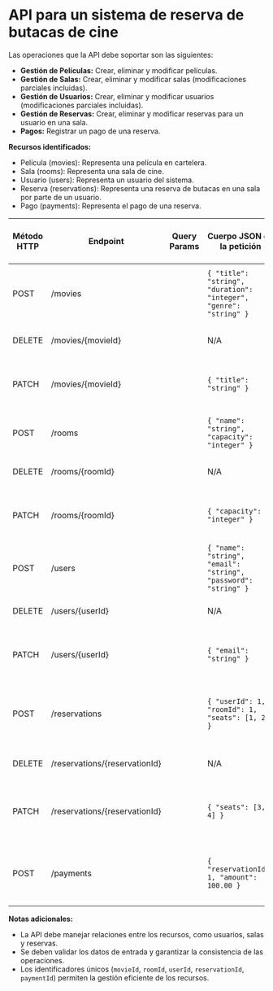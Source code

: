 # API para un sistema de reserva de butacas de cine

Las operaciones que la API debe soportar son las siguientes:
- **Gestión de Películas:** Crear, eliminar y modificar películas.
- **Gestión de Salas:** Crear, eliminar y modificar salas (modificaciones parciales incluidas).
- **Gestión de Usuarios:** Crear, eliminar y modificar usuarios (modificaciones parciales incluidas).
- **Gestión de Reservas:** Crear, eliminar y modificar reservas para un usuario en una sala.
- **Pagos:** Registrar un pago de una reserva.

**Recursos identificados:**
- Película (movies): Representa una película en cartelera.
- Sala (rooms): Representa una sala de cine.
- Usuario (users): Representa un usuario del sistema.
- Reserva (reservations): Representa una reserva de butacas en una sala por parte de un usuario.
- Pago (payments): Representa el pago de una reserva.

| Método HTTP | Endpoint                       | Query Params | Cuerpo JSON de la petición                                   | Respuesta JSON de la petición                                                                                                   | Códigos HTTP de respuesta posibles                     |
|-------------|--------------------------------|--------------|-------------------------------------------------------------|-------------------------------------------------------------------------------------------------------------------------------|--------------------------------------------------------|
| POST        | /movies                        |              | `{ "title": "string", "duration": "integer", "genre": "string" }` | `{ "movieId": 1, "title": "string", "duration": "integer", "genre": "string" }`                                     | 201 Created, 400 Bad Request                           |
| DELETE      | /movies/{movieId}             |              | N/A                                                         | `{ "message": "Movie deleted successfully" }`                                                                              | 200 OK, 404 Not Found                                  |
| PATCH       | /movies/{movieId}             |              | `{ "title": "string" }`                                  | `{ "movieId": 1, "title": "string" }`                                                                                   | 200 OK, 400 Bad Request, 404 Not Found                 |
| POST        | /rooms                        |              | `{ "name": "string", "capacity": "integer" }`         | `{ "roomId": 1, "name": "string", "capacity": "integer" }`                                                           | 201 Created, 400 Bad Request                           |
| DELETE      | /rooms/{roomId}               |              | N/A                                                         | `{ "message": "Room deleted successfully" }`                                                                               | 200 OK, 404 Not Found                                  |
| PATCH       | /rooms/{roomId}               |              | `{ "capacity": "integer" }`                              | `{ "roomId": 1, "name": "string", "capacity": "integer" }`                                                          | 200 OK, 400 Bad Request, 404 Not Found                 |
| POST        | /users                        |              | `{ "name": "string", "email": "string", "password": "string" }` | `{ "userId": 1, "name": "string", "email": "string" }`                                                               | 201 Created, 400 Bad Request                           |
| DELETE      | /users/{userId}               |              | N/A                                                         | `{ "message": "User deleted successfully" }`                                                                              | 200 OK, 404 Not Found                                  |
| PATCH       | /users/{userId}               |              | `{ "email": "string" }`                                  | `{ "userId": 1, "name": "string", "email": "string" }`                                                              | 200 OK, 400 Bad Request, 404 Not Found                 |
| POST        | /reservations                 |              | `{ "userId": 1, "roomId": 1, "seats": [1, 2] }`        | `{ "reservationId": 1, "userId": 1, "roomId": 1, "seats": [1, 2], "status": "reserved" }`                          | 201 Created, 400 Bad Request, 404 Not Found            |
| DELETE      | /reservations/{reservationId} |              | N/A                                                         | `{ "message": "Reservation cancelled successfully" }`                                                                     | 200 OK, 404 Not Found                                  |
| PATCH       | /reservations/{reservationId} |              | `{ "seats": [3, 4] }`                                     | `{ "reservationId": 1, "userId": 1, "roomId": 1, "seats": [3, 4], "status": "modified" }`                          | 200 OK, 400 Bad Request, 404 Not Found                 |
| POST        | /payments                     |              | `{ "reservationId": 1, "amount": 100.00 }`              | `{ "paymentId": 1, "reservationId": 1, "amount": 100.00, "status": "paid" }`                                        | 201 Created, 400 Bad Request, 404 Not Found            |

**Notas adicionales:**
- La API debe manejar relaciones entre los recursos, como usuarios, salas y reservas.
- Se deben validar los datos de entrada y garantizar la consistencia de las operaciones.
- Los identificadores únicos (`movieId`, `roomId`, `userId`, `reservationId`, `paymentId`) permiten la gestión eficiente de los recursos.
